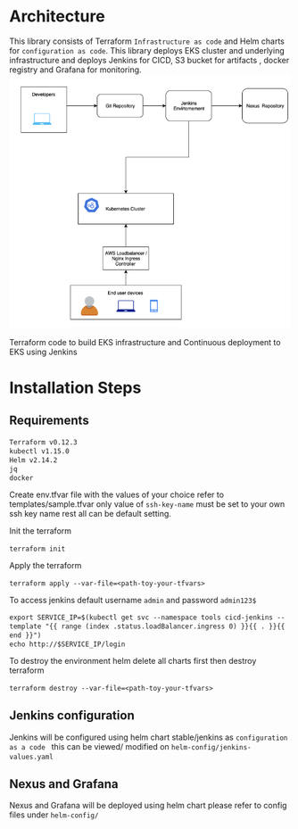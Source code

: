 # Architecture

This library consists of Terraform `Infrastructure as code`  and Helm charts for `configuration as code`. This library deploys EKS cluster and underlying infrastructure and deploys Jenkins for CICD, S3 bucket for artifacts , docker registry and Grafana for monitoring.
![Architecture](images/HLD.png)


Terraform code to build EKS infrastructure and Continuous deployment to EKS using Jenkins
# Installation Steps
## Requirements
```
Terraform v0.12.3
kubectl v1.15.0
Helm v2.14.2
jq
docker
```

Create env.tfvar file with the values of your choice refer to templates/sample.tfvar  only value of `ssh-key-name` must be set to your own ssh key name rest all can be default setting.

Init the terraform

```terraform init```

Apply the terraform

```terraform apply --var-file=<path-toy-your-tfvars>```

To access jenkins default username `admin` and password `admin123$`

```
export SERVICE_IP=$(kubectl get svc --namespace tools cicd-jenkins --template "{{ range (index .status.loadBalancer.ingress 0) }}{{ . }}{{ end }}")
echo http://$SERVICE_IP/login
```

To destroy the environment helm delete all charts first then destroy terraform

```terraform destroy --var-file=<path-toy-your-tfvars>```

## Jenkins configuration

Jenkins will be configured using helm chart stable/jenkins as `configuration as a code ` this can be viewed/ modified on `helm-config/jenkins-values.yaml`

## Nexus and Grafana

Nexus and Grafana will be deployed using helm chart please refer to config files under `helm-config/`
